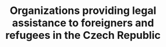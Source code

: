 ---
title: Organizations providing legal assistance to foreigners and refugees in the Czech Republic
file: EN-Organizations-providing-legal-assistance.pdf
situace:
  - other-situations
---